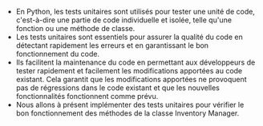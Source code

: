 - En Python, les tests unitaires sont utilisés pour tester une unité de code, c'est-à-dire une partie de code individuelle et isolée, telle qu'une fonction ou une méthode de classe.
- Les tests unitaires sont essentiels pour assurer la qualité du code en détectant rapidement les erreurs et en garantissant le bon fonctionnement du code. 
- Ils facilitent la maintenance du code en permettant aux développeurs de tester rapidement et facilement les modifications apportées au code existant. Cela garantit que les modifications apportées ne provoquent pas de régressions dans le code existant et que les nouvelles fonctionnalités fonctionnent comme prévu.
- Nous allons à présent implémenter des tests unitaires pour vérifier le bon fonctionnement des méthodes de la classe Inventory Manager.
